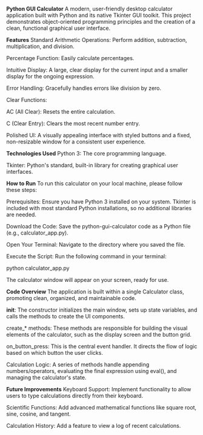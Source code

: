 **Python GUI Calculator**
A modern, user-friendly desktop calculator application built with Python and its native Tkinter GUI toolkit. This project demonstrates object-oriented programming principles and the creation of a clean, functional graphical user interface.

**Features**
Standard Arithmetic Operations: Perform addition, subtraction, multiplication, and division.

Percentage Function: Easily calculate percentages.

Intuitive Display: A large, clear display for the current input and a smaller display for the ongoing expression.

Error Handling: Gracefully handles errors like division by zero.

Clear Functions:

AC (All Clear): Resets the entire calculation.

C (Clear Entry): Clears the most recent number entry.

Polished UI: A visually appealing interface with styled buttons and a fixed, non-resizable window for a consistent user experience.

**Technologies Used**
Python 3: The core programming language.

Tkinter: Python's standard, built-in library for creating graphical user interfaces.

**How to Run**
To run this calculator on your local machine, please follow these steps:

Prerequisites: Ensure you have Python 3 installed on your system. Tkinter is included with most standard Python installations, so no additional libraries are needed.

Download the Code: Save the python-gui-calculator code as a Python file (e.g., calculator_app.py).

Open Your Terminal: Navigate to the directory where you saved the file.

Execute the Script: Run the following command in your terminal:

python calculator_app.py

The calculator window will appear on your screen, ready for use.

**Code Overview**
The application is built within a single Calculator class, promoting clean, organized, and maintainable code.

__init__: The constructor initializes the main window, sets up state variables, and calls the methods to create the UI components.

create_* methods: These methods are responsible for building the visual elements of the calculator, such as the display screen and the button grid.

on_button_press: This is the central event handler. It directs the flow of logic based on which button the user clicks.

Calculation Logic: A series of methods handle appending numbers/operators, evaluating the final expression using eval(), and managing the calculator's state.

**Future Improvements**
Keyboard Support: Implement functionality to allow users to type calculations directly from their keyboard.

Scientific Functions: Add advanced mathematical functions like square root, sine, cosine, and tangent.

Calculation History: Add a feature to view a log of recent calculations.
